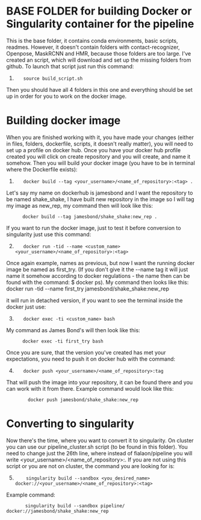 # BASE FOLDER for building Docker or Singularity container for the pipeline
This is the base folder, it contains conda environments, basic scripts, readmes. However, it doesn't contain folders with contact-recognizer, Openpose, MaskRCNN and HMR, because those folders are too large. I've created an script, which will download and set up the missing folders from github. To launch that script just run this command:

1.        source build_script.sh

Then you should have all 4 folders in this one and everything should be set up in order for you to work on the docker image.

# Building docker image

When you are finished working with it, you have made your changes (either in files, folders, dockerfile, scripts, it doesn't really matter), you will need to set up a profile on docker hub. Once you have your docker hub profile created you will click on create repository and you will create, and name it somehow. Then you will build your docker image (you have to be in terminal where the Dockerfile exists):

1.        docker build --tag <your_username>/<name_of_repository>:<tag> .

Let's say my name on dockerhub is jamesbond and I want the repository to be named shake_shake, I have built new repository in the image so I will tag my image as new_rep, my command then will look like this:

          docker build --tag jamesbond/shake_shake:new_rep .

If you want to run the docker image, just to test it before conversion to singularity just use this command:

2.        docker run -tid --name <custom_name> <your_username>/<name_of_repository>:<tag>

Once again example, names as previous, but now I want the running docker image be named as first_try. (If you don't give it the --name tag it will just name it somehow according to docker regulations - the name then can be found with the command: $ docker ps). My command then looks like this:
          docker run -tid --name first_try jamesbond/shake_shake:new_rep

it will run in detached version, if you want to see the terminal inside the docker just use:

3.        docker exec -ti <custom_name> bash

My command as James Bond's will then look like this:

          docker exec -ti first_try bash

Once you are sure, that the version you've created has met your expectations, you need to push it on docker hub with the command:

4.        docker push <your_username>/<name_of_repository>:tag

That will push the image into your repository, it can be found there and you can work with it from there.
Example command would look like this:

            docker push jamesbond/shake_shake:new_rep

# Converting to singularity

Now there's the time, where you want to convert it to singularity. On cluster you can use our pipeline_cluster.sh script (to be found in this folder). You need to change just the 26th line, where instead of fialaon/pipeline you will write <your_username>/<name_of_repository>:<tag>. If you are not using this script or you are not on cluster, the command you are looking for is:

5.         singularity build --sandbox <you_desired_name> docker://<your_username>/<name_of_repository>:<tag>

Example command:

           singularity build --sandbox pipeline/ docker://jamesbond/shake_shake:new_rep


